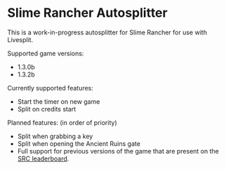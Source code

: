 # Slime Rancher Autosplitter
This is a work-in-progress autosplitter for Slime Rancher for use with Livesplit.

Supported game versions:
- 1.3.0b
- 1.3.2b

Currently supported features:
- Start the timer on new game
- Split on credits start

Planned features: (in order of priority)
- Split when grabbing a key
- Split when opening the Ancient Ruins gate
- Full support for previous versions of the game that are present on the [SRC leaderboard](https://www.speedrun.com/slime_rancher).
